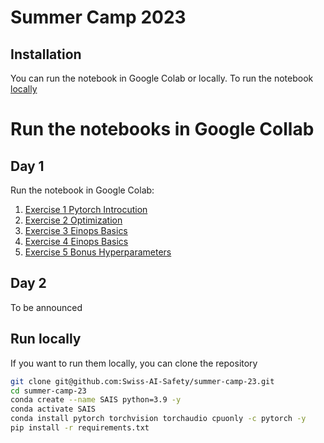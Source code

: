 # Summer Camp 2023

## Installation

You can run the notebook in Google Colab or locally.
To run the notebook [locally](#run-locally)

# Run the notebooks in Google Collab

## Day 1

Run the notebook in Google Colab:
1. [Exercise 1 Pytorch Introcution](https://colab.research.google.com/github/Swiss-AI-Safety/summer-camp-23/blob/main/day01/ex_1_numpy_to_pytorch.ipynb)
2. [Exercise 2 Optimization](https://colab.research.google.com/github/Swiss-AI-Safety/summer-camp-23/blob/main/day01/ex_2_optimization.ipynb)
3. [Exercise 3 Einops Basics](https://colab.research.google.com/github/Swiss-AI-Safety/summer-camp-23/blob/main/day01/ex_3_einops-basics.ipynb)
4. [Exercise 4 Einops Basics](https://colab.research.google.com/github/Swiss-AI-Safety/summer-camp-23/blob/main/day01/ex_4_einops-for-deep-learning.ipynb)
5. [Exercise 5 Bonus Hyperparameters](https://colab.research.google.com/github/Swiss-AI-Safety/summer-camp-23/blob/main/day01/ex_4_bonus_hyperparameters.ipynb)

## Day 2

To be announced

## Run locally

If you want to run them locally, you can clone the repository

```bash
git clone git@github.com:Swiss-AI-Safety/summer-camp-23.git
cd summer-camp-23
conda create --name SAIS python=3.9 -y
conda activate SAIS
conda install pytorch torchvision torchaudio cpuonly -c pytorch -y
pip install -r requirements.txt
```